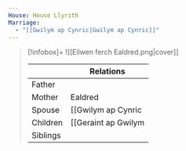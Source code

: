 ```yaml
---
House: House Llyrith
Marriage:
  - "[[Gwilym ap Cynric|Gwilym ap Cynric]]"
---
```


> [!infobox]+
> ![[Eilwen ferch Ealdred.png|cover]]
> 
> || Relations   |
> | ---- | ---- |
> | Father ||
> | Mother | Ealdred |
> | Spouse | [[Gwilym ap Cynric|Gwilym ap Cynric]] |
> | Children| [[Geraint ap Gwilym|Geraint ap Gwilym]], [[Maelona ferch Eilwen|Maelona ferch Eilwen]], [[Madoc ap Gwilym|Madoc ap Gwilym]] |
> | Siblings ||

